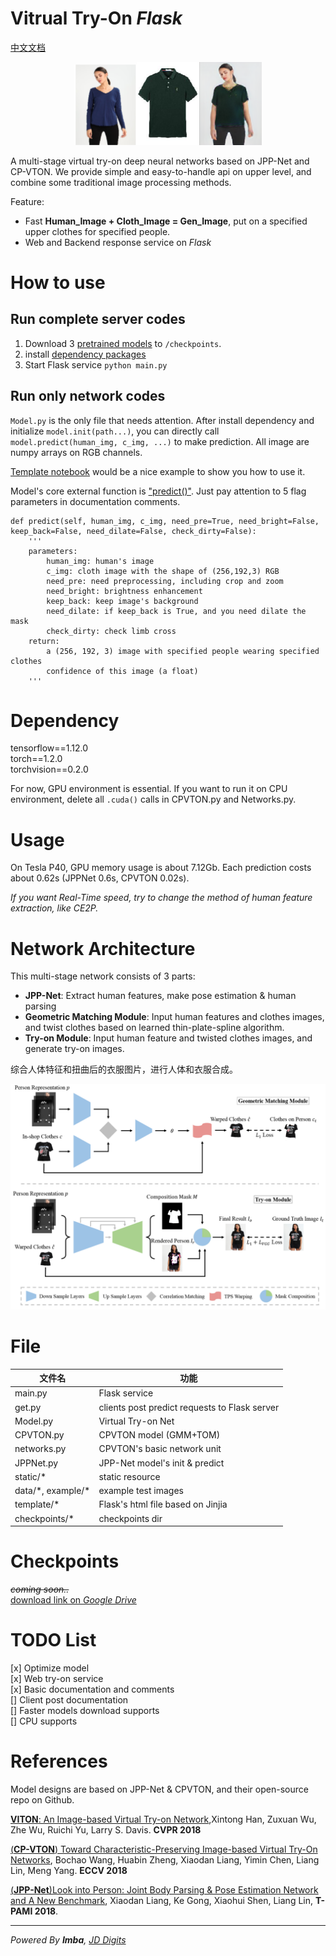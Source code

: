 # Vitrual Try-On *Flask*

[中文文档](http://github.com/GrayXu/Virtual-Try-On-Flask/blob/master/README_cn.md)

<center class="half">
    <img src="https://raw.githubusercontent.com/GrayXu/Online-Storage/master/img/20200117182357.png" width="100"/><img src="https://raw.githubusercontent.com/GrayXu/Online-Storage/master/img/20200117182429.png" width="100"/><img src="https://raw.githubusercontent.com/GrayXu/Online-Storage/master/img/20200117182443.png" width="100"/>
</center>

A multi-stage virtual try-on deep neural networks based on JPP-Net and CP-VTON. We provide simple and easy-to-handle api on upper level, and combine some traditional image processing methods.

Feature:
- Fast **Human_Image + Cloth_Image = Gen_Image**, put on a specified upper clothes for specified people.
- Web and Backend response service on *Flask*

# How to use

## Run complete server codes

1. Download 3 [pretrained models](#checkpoints) to `/checkpoints`.
2. install [dependency packages](#Dependency)
3. Start Flask service `python main.py`

## Run only network codes

`Model.py` is the only file that needs attention. After install dependency and initialize `model.init(path...)`, you can directly call `model.predict(human_img, c_img, ...)` to make prediction. All image are numpy arrays on RGB channels.

[Template notebook](http://github.com/GrayXu/Virtual-Try-On-Flask/blob/master/Template.ipynb) would be a nice example to show you how to use it.

Model's core external function is ["predict()"](http://github.com/GrayXu/Virtual-Try-On-Flask/blob/master/Model.py#L36). Just pay attention to 5 flag parameters in documentation comments.

```
def predict(self, human_img, c_img, need_pre=True, need_bright=False, keep_back=False, need_dilate=False, check_dirty=False):
    '''
    parameters: 
        human_img: human's image
        c_img: cloth image with the shape of (256,192,3) RGB
        need_pre: need preprocessing, including crop and zoom 
        need_bright: brightness enhancement
        keep_back: keep image's background
        need_dilate: if keep_back is True, and you need dilate the mask
        check_dirty: check limb cross
    return: 
        a (256, 192, 3) image with specified people wearing specified clothes
        confidence of this image (a float)
    '''
```

# Dependency

tensorflow==1.12.0  
torch==1.2.0  
torchvision==0.2.0  

For now, GPU environment is essential. If you want to run it on CPU environment, delete all `.cuda()` calls in CPVTON.py and Networks.py.  

# Usage

On Tesla P40, GPU memory usage is about 7.12Gb. Each prediction costs about 0.62s (JPPNet 0.6s, CPVTON 0.02s).

*If you want Real-Time speed, try to change the method of human feature extraction, like CE2P.*

# Network Architecture

This multi-stage network consists of 3 parts:
- **JPP-Net**: Extract human features, make pose estimation & human parsing
- **Geometric Matching Module**: Input human features and clothes images, and twist clothes based on learned thin-plate-spline algorithm.
- **Try-on Module**: Input human feature and twisted clothes images, and generate try-on images.
 
综合人体特征和扭曲后的衣服图片，进行人体和衣服合成。

![20200117182844.png](https://raw.githubusercontent.com/GrayXu/Online-Storage/master/img/20200117182844.png)

# File

文件名 | 功能  
-|-  
main.py | Flask service  
get.py | clients post predict requests to Flask server  
Model.py | Virtual Try-on Net
CPVTON.py | CPVTON model (GMM+TOM)
networks.py | CPVTON's basic network unit
JPPNet.py | JPP-Net model's init & predict
static/* | static resource
data/\*, example/\* | example test images
template/\* | Flask's html file based on Jinjia
checkpoints/\* | checkpoints dir

# Checkpoints

~~*coming soon..*~~  
[download link on *Google Drive*](https://drive.google.com/open?id=1kV9Xf9tDaqH_-2ZDBA6-_lMg8_FmvE1t)

# TODO List

[x] Optimize model  
[x] Web try-on service  
[x] Basic documentation and comments  
[] Client post documentation  
[] Faster models download supports  
[] CPU supports

# References

Model designs are based on JPP-Net & CPVTON, and their open-source repo on Github.  

[**VITON**: An Image-based Virtual Try-on Network](https://arxiv.org/abs/1711.08447v1),Xintong Han, Zuxuan Wu, Zhe Wu, Ruichi Yu, Larry S. Davis. **CVPR 2018**

[(**CP-VTON**) Toward Characteristic-Preserving Image-based Virtual Try-On Networks](https://arxiv.org/abs/1807.07688), Bochao Wang, Huabin Zheng, Xiaodan Liang, Yimin Chen, Liang Lin, Meng Yang. **ECCV 2018**

[(**JPP-Net**)Look into Person: Joint Body Parsing & Pose Estimation Network and A New Benchmark](https://arxiv.org/abs/1804.01984), Xiaodan Liang, Ke Gong, Xiaohui Shen, Liang Lin, **T-PAMI 2018**.

----

*Powered By **Imba**, [JD Digits](https://www.jddglobal.com/)*
